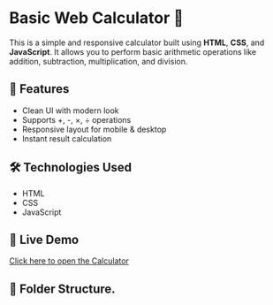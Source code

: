 # Basic Web Calculator 🔢

This is a simple and responsive calculator built using **HTML**, **CSS**, and **JavaScript**. It allows you to perform basic arithmetic operations like addition, subtraction, multiplication, and division.

## 🚀 Features
- Clean UI with modern look
- Supports +, -, ×, ÷ operations
- Responsive layout for mobile & desktop
- Instant result calculation

## 🛠️ Technologies Used
- HTML
- CSS
- JavaScript

## 🔗 Live Demo
[Click here to open the Calculator](https://piyush2707.github.io/calculator--animated-/)

## 📂 Folder Structure.
